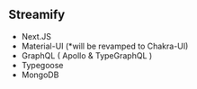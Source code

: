 ## Streamify

- Next.JS
- Material-UI (*will be revamped to Chakra-UI)
- GraphQL ( Apollo & TypeGraphQL )
- Typegoose
- MongoDB